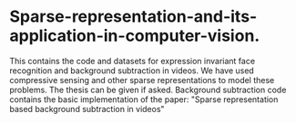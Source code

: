 # Sparse-representation-and-its-application-in-computer-vision.
This contains the code and datasets for expression invariant face recognition and background subtraction in videos.
We have used compressive sensing and other sparse representations to model these problems. The thesis can be given
if asked. Background subtraction code contains the basic implementation of the paper:
"Sparse representation based background subtraction in videos"
